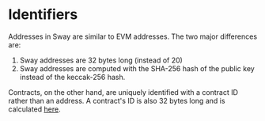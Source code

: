 # Identifiers

Addresses in Sway are similar to EVM addresses. The two major differences are:

1. Sway addresses are 32 bytes long (instead of 20)
2. Sway addresses are computed with the SHA-256 hash of the public key instead of the keccak-256 hash.

Contracts, on the other hand, are uniquely identified with a contract ID rather than an address. A contract's ID is also 32 bytes long and is calculated [here](https://fuellabs.github.io/fuel-specs/master/protocol/id/contract).

